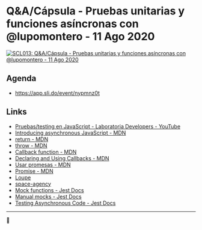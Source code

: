# Q&A/Cápsula - Pruebas unitarias y funciones asíncronas con @lupomontero - 11 Ago 2020

[![SCL013: Q&A/Cápsula - Pruebas unitarias y funciones asíncronas con @lupomontero - 11 Ago 2020](https://img.youtube.com/vi/Ivop85ROI6o/0.jpg)](https://youtu.be/Ivop85ROI6o)

## Agenda

* https://app.sli.do/event/nypmnz0t

## Links

* [Pruebas/testing en JavaScript - Laboratoria Developers - YouTube](https://www.youtube.com/playlist?list=PLiAEe0-R7u8kqvibxkK9tqqoJXnhgtefg)
* [Introducing asynchronous JavaScript - MDN](https://developer.mozilla.org/en-US/docs/Learn/JavaScript/Asynchronous/Introducing)
* [return - MDN](https://developer.mozilla.org/en-US/docs/Web/JavaScript/Reference/Statements/return)
* [throw - MDN](https://developer.mozilla.org/en-US/docs/Web/JavaScript/Reference/Statements/throw)
* [Callback function - MDN](https://developer.mozilla.org/en-US/docs/Glossary/Callback_function)
* [Declaring and Using Callbacks - MDN](https://developer.mozilla.org/en-US/docs/Mozilla/js-ctypes/Using_js-ctypes/Declaring_and_Using_Callbacks)
* [Usar promesas - MDN](https://developer.mozilla.org/es/docs/Web/JavaScript/Guide/Usar_promesas)
* [Promise - MDN](https://developer.mozilla.org/es/docs/Web/JavaScript/Referencia/Objetos_globales/Promise)
* [Loupe](http://latentflip.com/loupe/)
* [space-agency](https://github.com/lupomontero/space-agency)
* [Mock functions - Jest Docs](https://jestjs.io/docs/en/mock-functions)
* [Manual mocks - Jest Docs](https://jestjs.io/docs/en/manual-mocks)
* [Testing Asynchronous Code - Jest Docs](https://jestjs.io/docs/en/asynchronous)

***

🍕